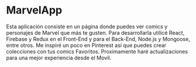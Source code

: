 # MarvelApp

Esta aplicación consiste en un página donde puedes ver comics y personajes de Marvel que más te gusten. Para desarrollarla utilicé React, Firebase y Redux en el Front-End y para el Back-End, Node.js y Mongoose, entre otros. Me inspiré un poco en Pinterest así que puedes crear colecciones con tus comics Favoritos. Proximamente haré actualizaciones para una mejor experiencia desde el Movil.
